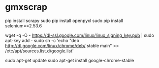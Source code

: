 # gmxscrap
pip install scrapy
sudo pip install openpyxl
sudo pip install selenium==2.53.6

wget -q -O - https://dl-ssl.google.com/linux/linux_signing_key.pub | sudo apt-key add -
sudo sh -c 'echo "deb http://dl.google.com/linux/chrome/deb/ stable main" >> /etc/apt/sources.list.d/google.list'

sudo apt-get update
sudo apt-get install google-chrome-stable
